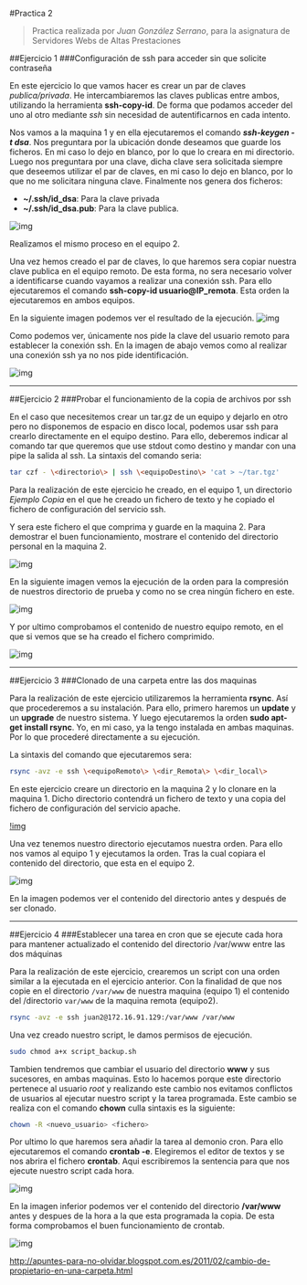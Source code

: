 #Practica 2
> Practica realizada por *Juan González Serrano*, para la asignatura de Servidores Webs de Altas Prestaciones

##Ejercicio 1
###Configuración de ssh para acceder sin que solicite contraseña

En este ejercicio lo que vamos hacer es crear un par de claves *publica/privada*. He intercambiaremos las claves publicas entre ambos, utilizando la herramienta **ssh-copy-id**. De forma que podamos acceder del uno al otro mediante *ssh* sin necesidad de autentificarnos en cada intento.

Nos vamos a la maquina 1 y en ella ejecutaremos el comando ***ssh-keygen -t dsa***. Nos preguntara por la ubicación donde deseamos que guarde los ficheros. En mi caso lo dejo en blanco, por lo que lo creara en mi directorio. Luego nos preguntara por una clave, dicha clave sera solicitada siempre que deseemos utilizar el par de claves, en mi caso lo dejo en blanco, por lo que no me solicitara ninguna clave. Finalmente nos genera dos ficheros:
* **~/.ssh/id_dsa**: Para la clave privada
* **~/.ssh/id_dsa.pub**: Para la clave publica.

![img](https://github.com/naujgs/SWAP1516/blob/master/Practica2/img/keygen_ssh_equi1.jpg)

Realizamos el mismo proceso en el equipo 2.

Una vez hemos creado el par de claves, lo que haremos sera copiar nuestra clave publica en el equipo remoto. De esta forma, no sera necesario volver a identificarse cuando vayamos a realizar una conexión ssh. Para ello ejecutaremos el comando **ssh-copy-id usuario@IP_remota**. Esta orden la ejecutaremos en ambos equipos.

En la siguiente imagen podemos ver el resultado de la ejecución.
![img](https://github.com/naujgs/SWAP1516/blob/master/Practica2/img/ssh_envio_clavePublica.jpg)

Como podemos ver, únicamente nos pide la clave del usuario remoto para establecer la conexión ssh.
En la imagen de abajo vemos como al realizar una conexión ssh ya no nos pide identificación.

![img](https://github.com/naujgs/SWAP1516/blob/master/Practica2/img/ssh_conexion_conClave.jpg)
***
##Ejercicio 2
###Probar el funcionamiento de la copia de archivos por ssh

En el caso que necesitemos crear un tar.gz de un equipo y dejarlo en otro pero no disponemos de espacio en disco local, podemos usar ssh para crearlo directamente en el equipo destino. Para ello, deberemos indicar al comando tar que queremos que use stdout como destino y mandar con una pipe la salida al ssh. La sintaxis del comando seria:

```sh
tar czf - \<directorio\> | ssh \<equipoDestino\> 'cat > ~/tar.tgz'
```
Para la realización de este ejercicio he creado, en el equipo 1, un directorio *Ejemplo Copia* en el que he creado un fichero de texto y he copiado el fichero de configuración del servicio ssh.

Y sera este fichero el que comprima y guarde en la maquina 2. Para demostrar el buen funcionamiento, mostrare el contenido del directorio personal en la maquina 2.

![img](https://github.com/naujgs/SWAP1516/blob/master/Practica2/img/compresion_remoto_antes.jpg)

En la siguiente imagen vemos la ejecución de la orden para la compresión de nuestros directorio de prueba y como no se crea ningún fichero en este.

![img](https://github.com/naujgs/SWAP1516/blob/master/Practica2/img/compresion_creacion.jpg)

Y por ultimo comprobamos el contenido de nuestro equipo remoto, en el que si vemos que se ha creado el fichero comprimido.

![img](https://github.com/naujgs/SWAP1516/blob/master/Practica2/img/compresion_remoto_despues.jpg)
***
##Ejercicio 3
###Clonado de una carpeta entre las dos maquinas

Para la realización de este ejercicio utilizaremos la herramienta **rsync**. Así que procederemos a su instalación. Para ello, primero haremos un **update** y un **upgrade** de nuestro sistema. Y luego ejecutaremos la orden **sudo apt-get install rsync**. Yo, en mi caso, ya la tengo instalada en ambas maquinas. Por lo que procederé directamente a su ejecución.

La sintaxis del comando que ejecutaremos sera:


```sh
rsync -avz -e ssh \<equipoRemoto\> \<dir_Remota\> \<dir_local\>
```

En este ejercicio creare un directorio en la maquina 2 y lo clonare en la maquina 1. Dicho directorio contendrá un fichero de texto y una copia del fichero de configuración del servicio apache.

[!img](https://github.com/naujgs/SWAP1516/blob/master/Practica2/img/clonar_contenido_dir.jpg)

Una vez tenemos nuestro directorio ejecutamos nuestra orden. Para ello nos vamos al equipo 1 y ejecutamos la orden. Tras la cual copiara el contenido del directorio, que esta en el equipo 2.

![img](https://github.com/naujgs/SWAP1516/blob/master/Practica2/img/clonado_ok.jpg)

En la imagen podemos ver el contenido del directorio antes y después de ser clonado.
***
##Ejercicio 4
###Establecer una tarea en cron que se ejecute cada hora para mantener actualizado el contenido del directorio /var/www entre las dos máquinas

Para la realización de este ejercicio, crearemos un script con una orden similar a la ejecutada en el ejercicio anterior. Con la finalidad de que nos copie en el directorio ```/var/www``` de nuestra maquina (equipo 1) el contenido del /directorio ```var/www``` de la maquina remota (equipo2).

```sh
rsync -avz -e ssh juan2@172.16.91.129:/var/www /var/www
```
Una vez creado nuestro script, le damos permisos de ejecución.

```sh
sudo chmod a+x script_backup.sh
```

Tambien tendremos que cambiar el usuario del directorio **www** y sus sucesores, en ambas maquinas. Esto lo hacemos porque este directorio pertenece al usuario *root* y realizando este cambio nos evitamos conflictos de usuarios al ejecutar nuestro script y la tarea programada.
Este cambio se realiza con el comando **chown** culla sintaxis es la siguiente:

```sh
chown -R <nuevo_usuario> <fichero>
```

Por ultimo lo que haremos sera añadir la tarea al demonio cron. Para ello ejecutaremos el comando **crontab -e**. Elegiremos el editor de textos y se nos abrira el fichero **crontab**. Aqui escribiremos la sentencia para que nos ejecute nuestro script cada hora.

![img](https://github.com/naujgs/SWAP1516/blob/master/Practica2/img/crontab_modificado.jpg)

En la imagen inferior podemos ver el contenido del directorio **/var/www** antes y despues de la hora a la que esta programada la copia. De esta forma comprobamos el buen funcionamiento de crontab.

![img](https://github.com/naujgs/SWAP1516/blob/master/Practica2/img/crontab_ejecucion.jpg)

http://apuntes-para-no-olvidar.blogspot.com.es/2011/02/cambio-de-propietario-en-una-carpeta.html
